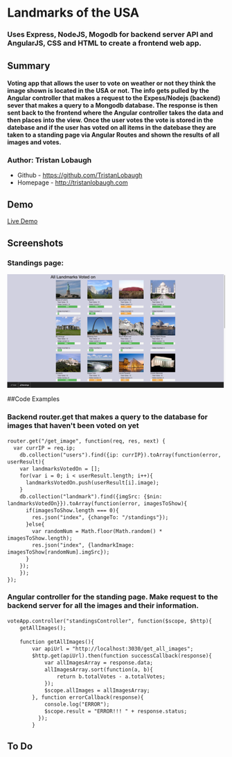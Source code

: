 # Landmarks of the USA

### Uses Express, NodeJS, Mogodb for backend server API and AngularJS, CSS and HTML to create a frontend web app.

## Summary

#### Voting app that allows the user to vote on weather or not they think the image shown is located in the USA or not. The info gets pulled by the Angular controller that makes a request to the Expess/Nodejs (backend) sever that makes a query to a Mongodb database. The response is then sent back to the frontend where the Angular controller takes the data and then places into the view. Once the user votes the vote is stored in the datebase and if the user has voted on all items in the datebase they are taken to a standing page via Angular Routes and shown the results of all images and votes.

### Author: Tristan Lobaugh 
+ Github - https://github.com/TristanLobaugh
+ Homepage - http://tristanlobaugh.com

## Demo

[Live Demo](http://tristanlobaugh.com/Landmarks/front_end)

## Screenshots

### Standings page:
![alt text](https://raw.githubusercontent.com/TristanLobaugh/angular_express_api/master/front_end/img/screen_shot.png)

##Code Examples

### Backend router.get that makes a query to the database for images that haven't been voted on yet
```
router.get("/get_image", function(req, res, next) {
  var currIP = req.ip;
	db.collection("users").find({ip: currIP}).toArray(function(error, userResult){
    var landmarksVotedOn = [];
    for(var i = 0; i < userResult.length; i++){
      landmarksVotedOn.push(userResult[i].image);
    }
    db.collection("landmark").find({imgSrc: {$nin: landmarksVotedOn}}).toArray(function(error, imagesToShow){
      if(imagesToShow.length === 0){
        res.json("index", {changeTo: "/standings"});
      }else{
        var randomNum = Math.floor(Math.random() * imagesToShow.length);
        res.json("index", {landmarkImage: imagesToShow[randomNum].imgSrc});
      }
    });
	});
});
```

### Angular controller for the standing page. Make request to the backend server for all the images and their information.
```
voteApp.controller("standingsController", function($scope, $http){
	getAllImages();

	function getAllImages(){
		var apiUrl = "http://localhost:3030/get_all_images";
		$http.get(apiUrl).then(function successCallback(response){
			var allImagesArray = response.data;
			allImagesArray.sort(function(a, b){
				return b.totalVotes - a.totalVotes;
			});
			$scope.allImages = allImagesArray;
		}, function errorCallback(response){
			console.log("ERROR");
		  	$scope.result = "ERROR!!! " + response.status;
		  });
		}
```

## To Do
